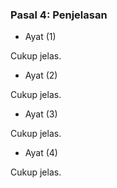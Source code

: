 ### Pasal 4: Penjelasan

* Ayat (1)

Cukup jelas.

* Ayat (2)

Cukup jelas.

* Ayat (3)

Cukup jelas.

* Ayat (4)

Cukup jelas.
